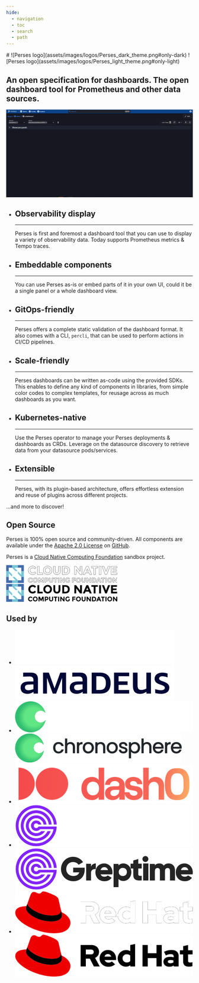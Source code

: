 ```yaml
---
hide:
  - navigation
  - toc
  - search
  - path
---
```


<div class="centered" markdown>
# ![Perses logo](assets/images/logos/Perses_dark_theme.png#only-dark) ![Perses logo](assets/images/logos/Perses_light_theme.png#only-light)

## An open specification for dashboards. The open dashboard tool for Prometheus and other data sources.
</div>

![perses overview](assets/images/perses_overview.gif)

<div class="grid cards" markdown>

-   ## Observability display

    ---

    Perses is first and foremost a dashboard tool that you can use to display a variety of observability data. Today supports Prometheus metrics & Tempo traces.

-   ## Embeddable components

    ---

    You can use Perses as-is or embed parts of it in your own UI, could it be a single panel or a whole dashboard view.

-   ## GitOps-friendly

    ---

    Perses offers a complete static validation of the dashboard format. It also comes with a CLI, `percli`, that can be used to perform actions in CI/CD pipelines.

-   ## Scale-friendly 

    ---

    Perses dashboards can be written as-code using the provided SDKs. This enables to define any kind of components in libraries, from simple color codes to complex templates, for reusage across as much dashboards as you want. 

-   ## Kubernetes-native

    ---

    Use the Perses operator to manage your Perses deployments & dashboards as CRDs. Leverage on the datasource discovery to retrieve data from your datasource pods/services.

-   ## Extensible

    ---

    Perses, with its plugin-based architecture, offers effortless extension and reuse of plugins across different projects.

</div>

...and more to discover!

<div class="centered" markdown>

## Open Source

Perses is 100% open source and community-driven. All components are available under the [Apache 2.0 License](http://www.apache.org/licenses/LICENSE-2.0) on [GitHub](https://github.com/perses).

Perses is a [Cloud Native Computing Foundation](https://cncf.io) sandbox project.

[![CNCF logo](assets/images/logos/CNCF_dark_theme.png#only-dark)](https://cncf.io) [![CNCF logo](assets/images/logos/CNCF_light_theme.png#only-light)](https://cncf.io)

</div>

<div class="centered" markdown>

## Used by

</div>

<div class="grid cards image-grid" markdown>

-   [![Amadeus logo](assets/images/logos/Amadeus_dark_theme.png#only-dark)](https://amadeus.com) [![Amadeus logo](assets/images/logos/Amadeus_light_theme.png#only-light)](https://amadeus.com)
-   [![Chronosphere logo](assets/images/logos/Chronosphere_dark_theme.svg#only-dark)](https://chronosphere.io/) [![Chronosphere logo](assets/images/logos/Chronosphere_light_theme.svg#only-light)](https://chronosphere.io/)
-   [![Dash0 logo](assets/images/logos/Dash0.svg)](https://www.dash0.com/)
-   [![Greptime logo](assets/images/logos/Greptime_dark_theme.svg#only-dark)](https://greptime.com/) [![Greptime logo](assets/images/logos/Greptime_light_theme.svg#only-light)](https://greptime.com/)
-   [![RedHat logo](assets/images/logos/RedHat_dark_theme.png#only-dark)](https://www.redhat.com) [![RedHat logo](assets/images/logos/RedHat_light_theme.png#only-light)](https://www.redhat.com)

</div>